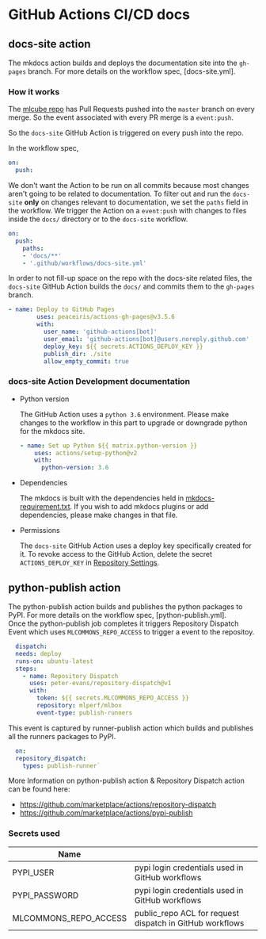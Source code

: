 # GitHub Actions CI/CD docs

## docs-site action

The mkdocs action builds and deploys the documentation site into the `gh-pages` branch. For more details on the workflow spec, [docs-site.yml].

### How it works

The [mlcube repo](https://github.com/mlperf/mlcube) has Pull Requests pushed into the `master` branch on every merge. So the event associated with every PR merge is a `event:push`.

So the `docs-site` GitHub Action is triggered on every push into the repo. 

In the workflow spec,
```yaml
on:
  push:
```

We don't want the Action to be run on all commits because most changes aren't going to be related to documentation. To filter out and run the `docs-site` **only** on changes relevant to documentation, we set the `paths` field in the workflow. We trigger the Action on a `event:push` with changes to files inside the `docs/` directory or to the `docs-site` workflow.

```yaml
on:
  push:
    paths:
    - 'docs/**'
    - '.github/workflows/docs-site.yml'
```

In order to not fill-up space on the repo with the docs-site related files, the `docs-site` GitHub Action builds the `docs/` and commits them to the `gh-pages` branch.

```yaml
- name: Deploy to GitHub Pages
        uses: peaceiris/actions-gh-pages@v3.5.6
        with:
          user_name: 'github-actions[bot]'
          user_email: 'github-actions[bot]@users.noreply.github.com'
          deploy_key: ${{ secrets.ACTIONS_DEPLOY_KEY }}
          publish_dir: ./site
          allow_empty_commit: true
```

### docs-site Action Development documentation

- Python version

    The GitHub Action uses a `python 3.6` environment. Please make changes to the workflow in this part to upgrade or downgrade python for the mkdocs site.
    ```yaml
    - name: Set up Python ${{ matrix.python-version }}
        uses: actions/setup-python@v2
        with:
          python-version: 3.6
    ``` 

- Dependencies

    The mkdocs is built with the dependencies held in [mkdocs-requirement.txt](../mkdocs-requirement.txt). If you wish to add mkdocs plugins or add dependencies, please make changes in that file.

- Permissions

    The `docs-site` GitHub Action uses a deploy key specifically created for it. To revoke access to the GitHub Action, delete the secret `ACTIONS_DEPLOY_KEY` in [Repository Settings](https://github.com/mlperf/mlcube/settings/secrets/).

## python-publish action

The python-publish action builds and publishes the python packages to PyPI. For more details on the workflow spec, [python-publish.yml].  
  Once the python-publish job completes it triggers Repository Dispatch Event which uses `MLCOMMONS_REPO_ACCESS` to trigger a event to the repositoy.
  ```yaml
    dispatch:
    needs: deploy
    runs-on: ubuntu-latest
    steps:
      - name: Repository Dispatch
        uses: peter-evans/repository-dispatch@v1
        with:
          token: ${{ secrets.MLCOMMONS_REPO_ACCESS }}
          repository: mlperf/mlbox
          event-type: publish-runners  
  ```
This event is captured by runner-publish action which builds and publishes all the runners packages to PyPI.
  ```yaml
    on:
    repository_dispatch:
      types: publish-runner`
  ```

More Information on python-publish action & Repository Dispatch action can be found here:
  - https://github.com/marketplace/actions/repository-dispatch
  - https://github.com/marketplace/actions/pypi-publish

### Secrets used
| Name  |   |
|---|---|
|PYPI_USER        |pypi login credentials used in GitHub workflows    |
|PYPI_PASSWORD    |pypi login credentials used in GitHub workflows    |
|MLCOMMONS_REPO_ACCESS   |public_repo ACL for request dispatch in GitHub workflows  |
